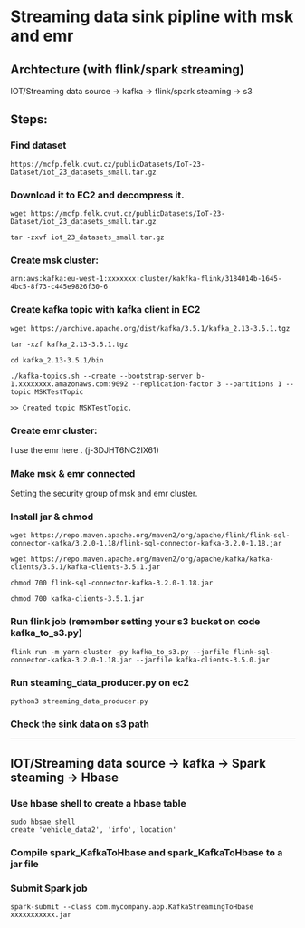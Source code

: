 # Streaming data sink pipline with msk and emr

## Archtecture  (with flink/spark streaming)

IOT/Streaming data source -> kafka -> flink/spark steaming -> s3


## Steps:

### Find dataset
```
https://mcfp.felk.cvut.cz/publicDatasets/IoT-23-Dataset/iot_23_datasets_small.tar.gz
```

### Download it to EC2 and decompress it.

```
wget https://mcfp.felk.cvut.cz/publicDatasets/IoT-23-Dataset/iot_23_datasets_small.tar.gz

tar -zxvf iot_23_datasets_small.tar.gz
```

### Create msk cluster:
```
arn:aws:kafka:eu-west-1:xxxxxxx:cluster/kakfka-flink/3184014b-1645-4bc5-8f73-c445e9826f30-6
```
### Create kafka topic with kafka client in EC2
```
wget https://archive.apache.org/dist/kafka/3.5.1/kafka_2.13-3.5.1.tgz

tar -xzf kafka_2.13-3.5.1.tgz

cd kafka_2.13-3.5.1/bin

./kafka-topics.sh --create --bootstrap-server b-1.xxxxxxxx.amazonaws.com:9092 --replication-factor 3 --partitions 1 --topic MSKTestTopic

>> Created topic MSKTestTopic.
```
### Create emr cluster: 

I use the emr here . (j-3DJHT6NC2IX61)

### Make msk & emr connected

Setting the security group of msk and emr cluster.

### Install jar & chmod

```
wget https://repo.maven.apache.org/maven2/org/apache/flink/flink-sql-connector-kafka/3.2.0-1.18/flink-sql-connector-kafka-3.2.0-1.18.jar

wget https://repo.maven.apache.org/maven2/org/apache/kafka/kafka-clients/3.5.1/kafka-clients-3.5.1.jar

chmod 700 flink-sql-connector-kafka-3.2.0-1.18.jar

chmod 700 kafka-clients-3.5.1.jar
```

### Run flink job (remember setting your s3 bucket on code kafka_to_s3.py)

```
flink run -m yarn-cluster -py kafka_to_s3.py --jarfile flink-sql-connector-kafka-3.2.0-1.18.jar --jarfile kafka-clients-3.5.0.jar
```

### Run steaming_data_producer.py on ec2

```
python3 streaming_data_producer.py 
```

### Check the sink data on s3 path  

---


      

## IOT/Streaming data source -> kafka -> Spark steaming -> Hbase

### Use hbase shell to create a hbase table
```
sudo hbsae shell
create 'vehicle_data2', 'info','location'
```

### Compile spark_KafkaToHbase and spark_KafkaToHbase to a jar file

### Submit Spark job
```
spark-submit --class com.mycompany.app.KafkaStreamingToHbase xxxxxxxxxxx.jar
```
